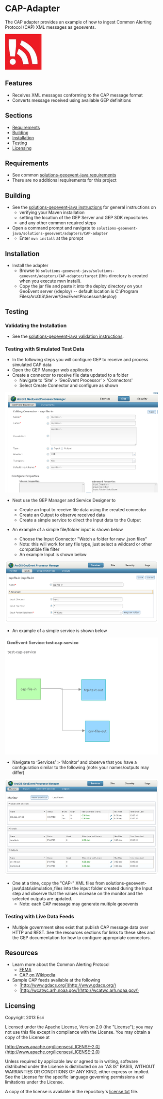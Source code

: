 # CAP-Adapter

The CAP adapter provides an example of how to ingest Common Alerting Protocol (CAP) XML messages as geoevents.

![Image of geomessage-adapter](CAP_logo.JPG)

## Features

* Receives XML messages conforming to the CAP message format
* Converts message received using available GEP definitions

## Sections

* [Requirements](#requirements)
* [Building](#building)
* [Installation](#installation)
* [Testing](#testing)
* [Licensing](#licensing)

## Requirements

* See common [solutions-geoevent-java requirements](../../../README.md#requirements)
* There are no additional requirements for this project

## Building 

* See the [solutions-geoevent-java instructions](../../../README.md#instructions) for general instructions on 
    * verifying your Maven installation
    * setting the location of the GEP Server and GEP SDK repositories
    * and any other common required steps
 * Open a command prompt and navigate to `solutions-geoevent-java/solutions-geoevent/adapters/CAP-adapter`
 * * Enter `mvn install` at the prompt

## Installation

* Install the adapter
    * Browse to `solutions-geoevent-java/solutions-geoevent/adapters/CAP-adapter/target` (this directory is created when you execute mvn install).
    * Copy the jar file and paste it into the deploy directory on your GeoEvent server (<GEP install location>\deploy\ -- default location is C:\Program Files\ArcGIS\Server\GeoEventProcessor\deploy)

## Testing

### Validating the Installation
 
* See the [solutions-geoevent-java validation instructions](../../../README.md#validating-install).

### Testing with Simulated Test Data

* In the following steps you will configure GEP to receive and process simulated CAP data
* Open the GEP Manager web application
* Create a connector to receive file data updated to a folder
    * Navigate to ‘Site’ > ‘GeoEvent Processor’ > 'Connectors'
    * Select Create Connector and configure as shown

![Image of create connector](doc/create-connector.png)

* Next use the GEP Manager and Service Designer to
    * Create an Input to receive file data using the created connector 
    * Create an Output to observe received data
    * Create a simple service to direct the Input data to the Output

* An example of a simple file/folder input is shown below 
    * Choose the Input Connector "Watch a folder for new .json files"
    * Note: this will work for any file type, just select a wildcard or other compatible file filter
    * An example Input is shown below

![Image of input settings](doc/input-settings.png)

* An example of a simple service is shown below 

![Image of service](doc/service.png)

* Navigate to ‘Services’ > ‘Monitor’ and observe that you have a configuration similar to the following (note: your names/outputs may differ)

![Image of monitor](doc/monitor.png)

* One at a time, copy the "CAP-" XML files from solutions-geoevent-java\data\simulation_files into the input folder created during the Input step and observe that the values increase on the monitor and the selected outputs are updated. 
    * Note: each CAP message may generate multiple geoevents

### Testing with Live Data Feeds

* Multiple government sites exist that publish CAP message data over HTTP and REST. See the resources sections for links to these sites and the GEP documentation for how to configure appropriate connectors.

## Resources

* Learn more about the Common Alerting Protocol
    * [FEMA](http://www.fema.gov/common-alerting-protocol)
    * [CAP on Wikipedia](http://en.wikipedia.org/wiki/Common_Alerting_Protocol)
* Sample CAP feeds available at the following 
    * [http://www.gdacs.org/](http://www.gdacs.org/)
    * [http://wcatwc.arh.noaa.gov/](http://wcatwc.arh.noaa.gov/)

## Licensing

Copyright 2013 Esri

Licensed under the Apache License, Version 2.0 (the "License");
you may not use this file except in compliance with the License.
You may obtain a copy of the License at

   [http://www.apache.org/licenses/LICENSE-2.0](http://www.apache.org/licenses/LICENSE-2.0)

Unless required by applicable law or agreed to in writing, software
distributed under the License is distributed on an "AS IS" BASIS,
WITHOUT WARRANTIES OR CONDITIONS OF ANY KIND, either express or implied.
See the License for the specific language governing permissions and
limitations under the License.

A copy of the license is available in the repository's
[license.txt](../../../license.txt) file.
